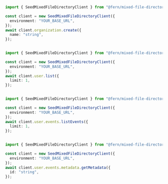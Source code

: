 ```typescript
import { SeedMixedFileDirectoryClient } from "@fern/mixed-file-directory";

const client = new SeedMixedFileDirectoryClient({
  environment: "YOUR_BASE_URL",
});
await client.organization.create({
  name: "string",
});
 
```                        


```typescript
import { SeedMixedFileDirectoryClient } from "@fern/mixed-file-directory";

const client = new SeedMixedFileDirectoryClient({
  environment: "YOUR_BASE_URL",
});
await client.user.list({
  limit: 1,
});
 
```                        


```typescript
import { SeedMixedFileDirectoryClient } from "@fern/mixed-file-directory";

const client = new SeedMixedFileDirectoryClient({
  environment: "YOUR_BASE_URL",
});
await client.user.events.listEvents({
  limit: 1,
});
 
```                        


```typescript
import { SeedMixedFileDirectoryClient } from "@fern/mixed-file-directory";

const client = new SeedMixedFileDirectoryClient({
  environment: "YOUR_BASE_URL",
});
await client.user.events.metadata.getMetadata({
  id: "string",
});
 
```                        


